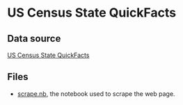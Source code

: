 # US Census State QuickFacts

## Data source
[US Census State QuickFacts](https://www.census.gov/quickfacts/)

## Files
* [scrape.nb](scrape.nb), the notebook used to scrape the web page.
